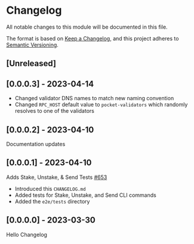 # Changelog

All notable changes to this module will be documented in this file.

The format is based on [Keep a Changelog](https://keepachangelog.com/en/1.0.0/),
and this project adheres to [Semantic Versioning](https://semver.org/spec/v2.0.0.html).

## [Unreleased]

## [0.0.0.3] - 2023-04-14

- Changed validator DNS names to match new naming convention
- Changed `RPC_HOST` default value to `pocket-validators` which randomly resolves to one of the validators

## [0.0.0.2] - 2023-04-10

Documentation updates

## [0.0.0.1] - 2023-04-10

Adds Stake, Unstake, & Send Tests [#653](https://github.com/pokt-network/pocket/pull/653)

- Introduced this `CHANGELOG.md`
- Added tests for Stake, Unstake, and Send CLI commands
- Added the `e2e/tests` directory

## [0.0.0.0] - 2023-03-30

Hello Changelog

<!-- GITHUB_WIKI: changelog/e2e -->
